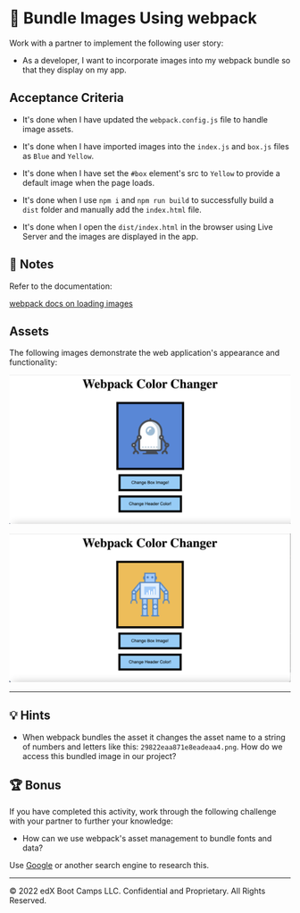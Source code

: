 # 📖 Bundle Images Using webpack

Work with a partner to implement the following user story:

* As a developer, I want to incorporate images into my webpack bundle so that they display on my app.

## Acceptance Criteria

* It's done when I have updated the `webpack.config.js` file to handle image assets.

* It's done when I have imported images into the `index.js` and `box.js` files as `Blue` and `Yellow`.

* It's done when I have set the `#box` element's src to `Yellow` to provide a default image when the page loads.

* It's done when I use `npm i` and `npm run build` to successfully build a `dist` folder and manually add the `index.html` file.

* It's done when I open the `dist/index.html` in the browser using Live Server and the images are displayed in the app.

## 📝 Notes

Refer to the documentation:

[webpack docs on loading images](https://webpack.js.org/guides/asset-management/#loading-images)

## Assets

The following images demonstrate the web application's appearance and functionality:

![Screenshot showing app displaying blue robot](assets/displaying-blue-robot.png)

![Screenshot showing app displaying yellow robot](assets/displaying-yellow-robot.png)

---

## 💡 Hints

* When webpack bundles the asset it changes the asset name to a string of numbers and letters like this: `29822eaa871e8eadeaa4.png`. How do we access this bundled image in our project?

## 🏆 Bonus

If you have completed this activity, work through the following challenge with your partner to further your knowledge:

* How can we use webpack's asset management to bundle fonts and data?

Use [Google](https://www.google.com) or another search engine to research this.

---
© 2022 edX Boot Camps LLC. Confidential and Proprietary. All Rights Reserved.
